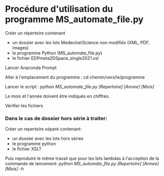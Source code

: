# Procédure d'utilisation du programme MS_automate_file.py

Créer un répertoire contenant
- un dossier avec les lots Medecine\Science non modifiés (XML, PDF, images)
- le programme Python (MS_automate_file.py)
- le fichier EDPmeta2DSpace_single2021.xsl


Lancer Anaconda Prompt

Aller à l'emplacement du programme : cd chemin/vers/le/programme

Lancer le script : *python MS_automate_file.py [Repertoire] [Annee] [Mois]*

Le mois et l'année doivent être indiqués en chiffres.

Vérifier les fichiers


### Dans le cas de dossier hors série à traiter:

Créer un repertoire séparé contenant:
- un dossier avec les lots hors séries
- le programme python
- le fichier XSLT

Puis reproduire le même travail que pour les lots lambdas à l'acception de la commande de lancement:
*python MS_automate_file.py [Repertoire] [Annee] [Mois] -h*
